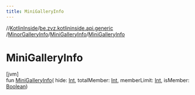 ```yaml
---
title: MiniGalleryInfo
---
```

//[KotlinInside](../../../../index.html)/[be.zvz.kotlininside.api.generic](../../index.html)
/[MinorGalleryInfo](../index.html)/[MiniGalleryInfo](index.html)/[MiniGalleryInfo](-mini-gallery-info.html)

# MiniGalleryInfo

[jvm]\
fun [MiniGalleryInfo](-mini-gallery-info.html)(
hide: [Int](https://kotlinlang.org/api/latest/jvm/stdlib/kotlin/-int/index.html),
totalMember: [Int](https://kotlinlang.org/api/latest/jvm/stdlib/kotlin/-int/index.html),
memberLimit: [Int](https://kotlinlang.org/api/latest/jvm/stdlib/kotlin/-int/index.html),
isMember: [Boolean](https://kotlinlang.org/api/latest/jvm/stdlib/kotlin/-boolean/index.html))




